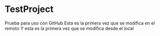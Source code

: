 # TestProject
Prueba para uso con GitHub
Esta es la primera vez que se modifica en el remoto
Y esta es la primera vez que se modifica desde el local
